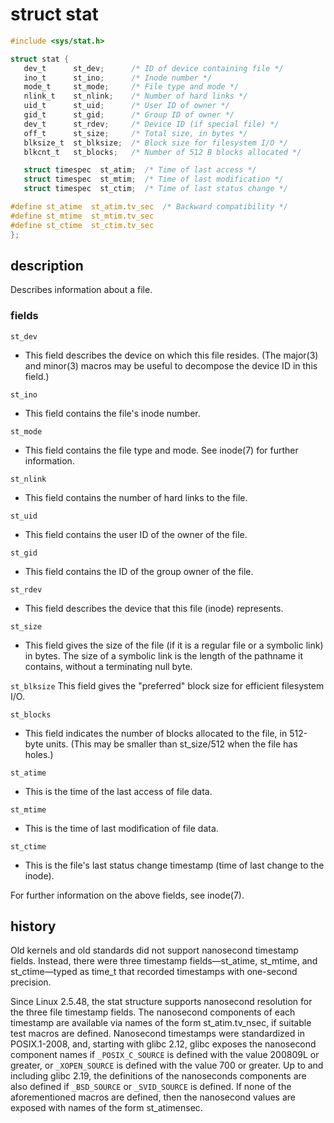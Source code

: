 # struct stat
```c
#include <sys/stat.h>

struct stat {
   dev_t      st_dev;      /* ID of device containing file */
   ino_t      st_ino;      /* Inode number */
   mode_t     st_mode;     /* File type and mode */
   nlink_t    st_nlink;    /* Number of hard links */
   uid_t      st_uid;      /* User ID of owner */
   gid_t      st_gid;      /* Group ID of owner */
   dev_t      st_rdev;     /* Device ID (if special file) */
   off_t      st_size;     /* Total size, in bytes */
   blksize_t  st_blksize;  /* Block size for filesystem I/O */
   blkcnt_t   st_blocks;   /* Number of 512 B blocks allocated */

   struct timespec  st_atim;  /* Time of last access */
   struct timespec  st_mtim;  /* Time of last modification */
   struct timespec  st_ctim;  /* Time of last status change */

#define st_atime  st_atim.tv_sec  /* Backward compatibility */
#define st_mtime  st_mtim.tv_sec
#define st_ctime  st_ctim.tv_sec
};
```

## description

Describes information about a file.

### fields

`st_dev`

- This  field  describes  the device on which this file resides.
  (The major(3) and minor(3) macros may be useful to decompose the device ID
  in this field.)

`st_ino`

- This field contains the file's inode number.

`st_mode`

- This field contains the file type and mode.  See inode(7) for further
information.

`st_nlink`

- This field contains the number of hard links to the file.

`st_uid`

- This field contains the user ID of the owner of the file.

`st_gid`

- This field contains the ID of the group owner of the file.

`st_rdev`

- This field describes the device that this file (inode) represents.

`st_size`

- This  field gives the size of the file (if it is a regular file or a symbolic
link) in bytes.  The size of a symbolic link is the length of the pathname it
contains, without a terminating null byte.

`st_blksize`
	  This field gives the "preferred" block size for efficient filesystem I/O.

`st_blocks`

- This field indicates the number of blocks allocated to the file, in  512-byte
units.  (This may be smaller than st_size/512 when the file has holes.)

`st_atime`

- This is the time of the last access of file data.

`st_mtime`

- This is the time of last modification of file data.

`st_ctime`

- This  is  the file's last status change timestamp (time of last change to the
inode).

For further information on the above fields, see inode(7).

## history

Old kernels and old standards did not support nanosecond timestamp fields.
Instead, there were three timestamp fields—st_atime, st_mtime, and
st_ctime—typed  as  time_t that recorded timestamps with one-second precision.

Since  Linux 2.5.48, the stat structure supports nanosecond resolution for the
three file timestamp fields.  The nanosecond components of each  timestamp  are
available via  names  of  the  form  st_atim.tv_nsec,  if  suitable  test
macros are defined. Nanosecond timestamps were standardized in POSIX.1-2008,
and,  starting  with  glibc 2.12,  glibc  exposes  the  nanosecond component
names if `_POSIX_C_SOURCE` is defined with the value 200809L or greater, or
`_XOPEN_SOURCE` is defined with the value 700 or greater.  Up to and including
glibc 2.19, the definitions of the nanoseconds  components  are  also  defined
if `_BSD_SOURCE` or `_SVID_SOURCE` is defined.  If none of the aforementioned
macros are defined, then the nanosecond values are exposed with names of the
form st_atimensec.
